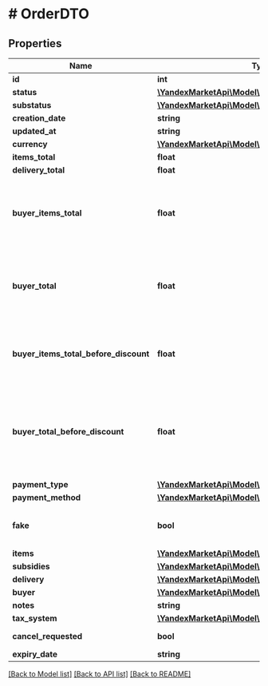 # # OrderDTO

## Properties

Name | Type | Description | Notes
------------ | ------------- | ------------- | -------------
**id** | **int** | Идентификатор заказа. |
**status** | [**\YandexMarketApi\Model\OrderStatusType**](OrderStatusType.md) |  |
**substatus** | [**\YandexMarketApi\Model\OrderSubstatusType**](OrderSubstatusType.md) |  |
**creation_date** | **string** |  |
**updated_at** | **string** |  | [optional]
**currency** | [**\YandexMarketApi\Model\CurrencyType**](CurrencyType.md) |  |
**items_total** | **float** | Платеж покупателя. |
**delivery_total** | **float** | Стоимость доставки. |
**buyer_items_total** | **float** | {% note warning \&quot;Этот параметр устарел\&quot; %}  Не используйте его.  {% endnote %}  Стоимость всех товаров в заказе в валюте покупателя после применения скидок и без учета стоимости доставки. | [optional]
**buyer_total** | **float** | {% note warning \&quot;Этот параметр устарел\&quot; %}  Не используйте его.  {% endnote %}  Стоимость всех товаров в заказе в валюте покупателя после применения скидок и с учетом стоимости доставки. | [optional]
**buyer_items_total_before_discount** | **float** | Стоимость всех товаров в заказе в валюте покупателя без учета стоимости доставки и до применения скидок по:  * акциям; * купонам; * промокодам. |
**buyer_total_before_discount** | **float** | {% note warning \&quot;Этот параметр устарел\&quot; %}  Не используйте его.  {% endnote %}  Стоимость всех товаров в заказе в валюте покупателя до применения скидок и с учетом стоимости доставки (&#x60;buyerItemsTotalBeforeDiscount&#x60; + стоимость доставки). | [optional]
**payment_type** | [**\YandexMarketApi\Model\OrderPaymentType**](OrderPaymentType.md) |  |
**payment_method** | [**\YandexMarketApi\Model\OrderPaymentMethodType**](OrderPaymentMethodType.md) |  |
**fake** | **bool** | Тип заказа:  * &#x60;false&#x60; — настоящий заказ покупателя.  * &#x60;true&#x60; — [тестовый](../../concepts/sandbox.md) заказ Маркета. |
**items** | [**\YandexMarketApi\Model\OrderItemDTO[]**](OrderItemDTO.md) | Список товаров в заказе. |
**subsidies** | [**\YandexMarketApi\Model\OrderSubsidyDTO[]**](OrderSubsidyDTO.md) | Список субсидий по типам. | [optional]
**delivery** | [**\YandexMarketApi\Model\OrderDeliveryDTO**](OrderDeliveryDTO.md) |  |
**buyer** | [**\YandexMarketApi\Model\OrderBuyerDTO**](OrderBuyerDTO.md) |  |
**notes** | **string** | Комментарий к заказу. | [optional]
**tax_system** | [**\YandexMarketApi\Model\OrderTaxSystemType**](OrderTaxSystemType.md) |  |
**cancel_requested** | **bool** | **Только для модели DBS**  Запрошена ли отмена. | [optional]
**expiry_date** | **string** |  | [optional]

[[Back to Model list]](../../README.md#models) [[Back to API list]](../../README.md#endpoints) [[Back to README]](../../README.md)
